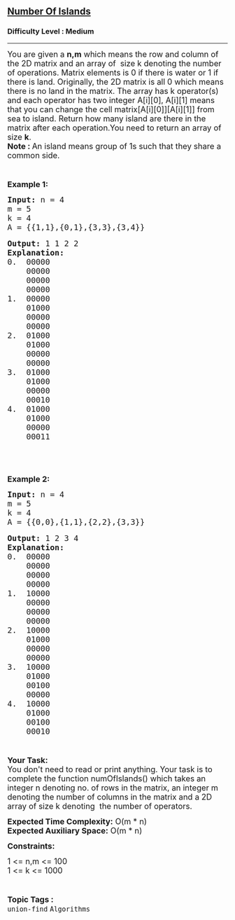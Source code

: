 <h2><a href="https://www.geeksforgeeks.org/problems/number-of-islands/1?utm_source=youtube&utm_medium=collab_striver_ytdescription&utm_campaign=number-of-islands">Number Of Islands</a></h2><h3>Difficulty Level : Medium</h3><hr><div class="problems_problem_content__Xm_eO"><p><span style="font-size:18px">You are given a <strong>n,m</strong> which means the row and column of the 2D matrix and an array of &nbsp;size k denoting the number of operations. Matrix elements is 0 if there is water or 1 if there is land. Originally, the 2D matrix is all 0 which means there is no land in the matrix. The array has k operator(s) and each operator has two integer A[i][0], A[i][1] means that you can change the cell&nbsp;matrix[A[i][0]][A[i][1]] from sea to island. Return how many island are there in the matrix after each operation.You need to return an array of size <strong>k</strong>.<br>
<strong>Note :&nbsp;</strong>An island means group of 1s such that they share a common side.</span></p>

<p>&nbsp;</p>

<p><strong><span style="font-size:18px">Example 1:</span></strong></p>

<pre style="position: relative;"><span style="font-size:18px"><strong>Input:</strong> n = 4
m = 5
k = 4
A = {{1,1},{0,1},{3,3},{3,4}}</span>

<span style="font-size:18px"><strong>Output:</strong> 1 1 2 2
<strong>Explanation:</strong>
0.  00000
    00000
    00000
    00000
1.  00000
    01000
    00000
    00000
2.  01000
    01000
    00000
    00000
3.  01000
    01000
    00000
    00010
4.  01000
    01000
    00000
    00011</span><div class="open_grepper_editor" title="Edit &amp; Save To Grepper"></div></pre>

<p>&nbsp;</p>

<p>&nbsp;</p>

<p><strong><span style="font-size:18px">Example 2:</span></strong></p>

<pre style="position: relative;"><span style="font-size:18px"><strong>Input:</strong> n = 4
m = 5
k = 4
A = {{0,0},{1,1},{2,2},{3,3}}</span>

<span style="font-size:18px"><strong>Output:</strong> 1 2 3 4
<strong>Explanation:</strong>
0.  00000
    00000
    00000
    00000
1.  10000
    00000
    00000
    00000
2.  10000
    01000
    00000
    00000
3.  10000
    01000
    00100
    00000
4.  10000
    01000
    00100
    00010</span><div class="open_grepper_editor" title="Edit &amp; Save To Grepper"></div></pre>

<p>&nbsp;</p>

<p><span style="font-size:18px"><strong>Your Task:</strong><br>
You don't need to read or print anything. Your task is to complete the function numOfIslands() which takes an integer n denoting no. of rows in the matrix, an integer m denoting the number of columns in the matrix and a 2D array of size k denoting&nbsp; the number of operators.</span></p>

<p><span style="font-size:18px"><strong>Expected Time Complexity:</strong>&nbsp;O(m * n)<br>
<strong>Expected Auxiliary Space:</strong>&nbsp;O(m * n)</span></p>

<p><strong><span style="font-size:18px">Constraints:</span></strong></p>

<p><span style="font-size:18px">1 &lt;= n,m &lt;= 100<br>
1 &lt;= k &lt;= 1000</span></p>
</div><br><p><span style=font-size:18px><strong>Topic Tags : </strong><br><code>union-find</code>&nbsp;<code>Algorithms</code>&nbsp;